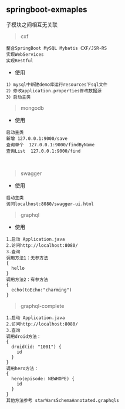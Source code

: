 springboot-exmaples
--

子模块之间相互无关联

> cxf

```
整合SpringBoot MySQL Mybatis CXF/JSR-RS 
实现WebServices
实现Restful
```
     
* 使用 
```
1）mysql中新建demo库运行resources下sql文件
2）修改application.properties修改数据源
3）启动主类
```

> mongodb

* 使用
```
启动主类
新增 127.0.0.1:9000/save
查询单个  127.0.0.1:9000/findByName
查询List  127.0.0.1:9000/find
```
    
> swagger

* 使用
```
启动主类
访问localhost:8080/swagger-ui.html
```

> graphql

* 使用
```
1.启动 Application.java
2.访问http://localhost:8080/
3.查询
调用方法1：无参方法
{
  hello
}
调用方法2：有参方法
{
  echo(toEcho:"charming")
}
```

> graphql-complete

```
1.启动 Application.java
2.访问http://localhost:8080/
3.查询
调用droid方法：
{
  droid(id: "1001") {
    id
  }
}
调用hero方法：
{
  hero(episode: NEWHOPE) {
    id
  }
}
其他方法参考 starWarsSchemaAnnotated.graphqls
```